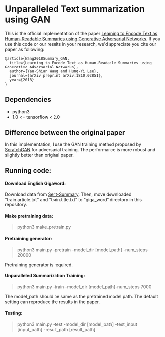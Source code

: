 # Unparalleled Text summarization using GAN  
This is the official implementation of the paper [Learning to Encode Text as Human-Readable Summaries using Generative Adversarial Networks](https://arxiv.org/abs/1810.02851). If you use this code or our results in your research, we'd appreciate you cite our paper as following:  
```
@article{Wang2018Summary_GAN,
  title={Learning to Encode Text as Human-Readable Summaries using Generative Adversarial Networks},
  author={Yau-Shian Wang and Hung-Yi Lee},
  journal={arXiv preprint arXiv:1810.02851},
  year={2018}
}
```

## Dependencies  

* python3  
* 1.0 <= tensorflow < 2.0  


## Difference between the original paper  
In this implementation, I use the GAN training method proposed by [ScratchGAN](https://arxiv.org/pdf/1905.09922.pdf) for adversarial training. The performance is more robust and slightly better than original paper.  

## Running code:  
#### Download English Gigaword:  
Download data from [Sent-Summary](https://github.com/harvardnlp/sent-summary). Then, move downloaded "train.article.txt" and "train.title.txt" to "giga_word" directory in this repository.  

#### Make pretraining data:  
> python3 make_pretrain.py  

#### Pretraining generator:  
> python3 main.py -pretrain -model_dir [model_path] -num_steps 20000  

Pretraining generator is required.

#### Unparalleled Summarization Training:  
> python3 main.py -train -model_dir [model_path]-num_steps 7000  

The model_path should be same as the pretrained model path. The default setting can reproduce the results in the paper.  

#### Testing:  
> python3 main.py -test -model_dir [model_path] -test_input [input_path] -result_path [result_path]  
